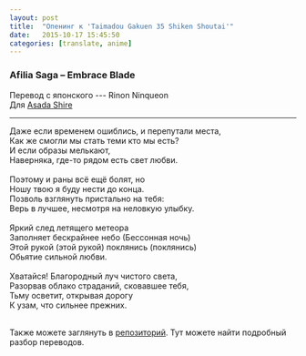 ```yaml
---
layout: post
title:  "Опенинг к 'Taimadou Gakuen 35 Shiken Shoutai'"
date:   2015-10-17 15:45:50
categories: [translate, anime]
---
```

<div class="modal fade" id="myModal" tabindex="-1" role="dialog" aria-labelledby="myModalLabel" aria-hidden="true">
      <div class="modal-dialog">
        <div class="modal-content">
		<center>
          <div class="modal-body">               
          </div>
		</center>
        </div><!-- /.modal-content -->
      </div><!-- /.modal-dialog -->
    </div><!-- /.modal -->

<div class="thumbnails">
</div>

### Afilia Saga &ndash; Embrace Blade

Перевод с японского --- Rinon Ninqueon<br>
Для <a href="http://vk.com/id308999046">Asada Shire</a><br>
<hr>
Даже если временем ошиблись, и перепутали места,<br>
Как же смогли мы стать теми кто мы есть?<br>
И если образы мелькают,<br>
Наверняка, где-то рядом есть свет любви.<br>
<br>
Поэтому и раны всё ещё болят, но<br>
Ношу твою я буду нести до конца.<br>
Позволь взглянуть пристально на тебя:<br>
Верь в лучшее, несмотря на неловкую улыбку.<br>
<br>
Яркий след летящего метеора<br>
Заполняет бескрайнее небо (Бессонная ночь)<br>
Этой рукой (этой рукой) поклянись (поклянись)<br>
Обьятие сильной любви.<br>
<br>
Хватайся! Благородный луч чистого света,<br>
Разорвав облако страданий, сковавшее тебя,<br>
Тьму осветит, открывая дорогу<br>
К узам, что сильнее прежних.<br>
<br><p>Также можете заглянуть в <a href="https://github.com/RinonNinqueon/source/tree/master/translate">репозиторий</a>. Тут можете найти подробный разбор переводов.</p>
<br><br><br><br><br>
